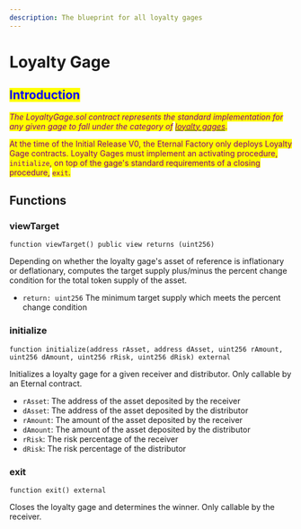 ```yaml
---
description: The blueprint for all loyalty gages
---
```


# Loyalty Gage

## <mark style="color:blue;">Introduction</mark>

_<mark style="color:purple;">The LoyaltyGage.sol contract represents the standard implementation for any given gage to fall under the category of</mark>_ [_<mark style="color:purple;">loyalty gages</mark>_](../../../products-services/gages/loyalty-gage/)_<mark style="color:purple;">.</mark>_&#x20;

<mark style="color:purple;">At the time of the Initial Release V0, the Eternal Factory only deploys Loyalty Gage contracts. Loyalty Gages must implement an activating procedure,</mark> <mark style="color:purple;"></mark><mark style="color:purple;">`initialize`</mark><mark style="color:purple;">, on top of the gage's standard requirements of a closing procedure,</mark> <mark style="color:purple;"></mark><mark style="color:purple;">`exit`</mark><mark style="color:purple;">.</mark>&#x20;

## Functions

### viewTarget

```
function viewTarget() public view returns (uint256)
```

Depending on whether the loyalty gage's asset of reference is inflationary or deflationary, computes the target supply plus/minus the percent change condition for the total token supply of the asset.&#x20;

* `return: uint256` The minimum target supply which meets the percent change condition

### initialize

```
function initialize(address rAsset, address dAsset, uint256 rAmount, uint256 dAmount, uint256 rRisk, uint256 dRisk) external
```

Initializes a loyalty gage for a given receiver and distributor. Only callable by an Eternal contract.

* `rAsset`: The address of the asset deposited by the receiver
* `dAsset`: The address of the asset deposited by the distributor
* `rAmount`: The amount of the asset deposited by the receiver
* `dAmount`: The amount of the asset deposited by the distributor
* `rRisk`: The risk percentage of the receiver
* `dRisk`: The risk percentage of the distributor

### exit

```
function exit() external 
```

Closes the loyalty gage and determines the winner. Only callable by the receiver.&#x20;
